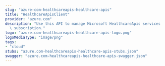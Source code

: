 ```yaml
---
slug: "azure-com-healthcareapis-healthcare-apis"
title: "HealthcareApisClient"
provider: "azure.com"
description: "Use this API to manage Microsoft HealthcareApis services in your Azure\
  \ subscription."
logo: "azure.com-healthcareapis-healthcare-apis-logo.png"
logoMediaType: "image/png"
tags:
- "cloud"
stubs: "azure.com-healthcareapis-healthcare-apis-stubs.json"
swagger: "azure.com-healthcareapis-healthcare-apis-swagger.json"
---
```

